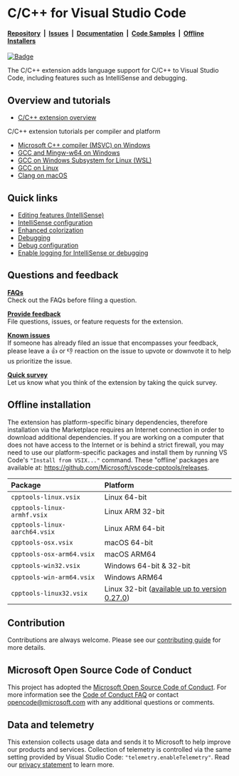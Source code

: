 # C/C++ for Visual Studio Code

#### [Repository](https://github.com/microsoft/vscode-cpptools)&nbsp;&nbsp;|&nbsp;&nbsp;[Issues](https://github.com/microsoft/vscode-cpptools/issues)&nbsp;&nbsp;|&nbsp;&nbsp;[Documentation](https://code.visualstudio.com/docs/languages/cpp)&nbsp;&nbsp;|&nbsp;&nbsp;[Code Samples](https://github.com/microsoft/vscode-cpptools/tree/main/Code%20Samples)&nbsp;&nbsp;|&nbsp;&nbsp;[Offline Installers](https://github.com/microsoft/vscode-cpptools/releases)

[![Badge](https://aka.ms/vsls-badge)](https://aka.ms/vsls)

The C/C++ extension adds language support for C/C++ to Visual Studio Code, including features such as IntelliSense and debugging.

## Overview and tutorials
* [C/C++ extension overview](https://code.visualstudio.com/docs/languages/cpp)

C/C++ extension tutorials per compiler and platform
* [Microsoft C++ compiler (MSVC) on Windows](https://code.visualstudio.com/docs/cpp/config-msvc)
* [GCC and Mingw-w64 on Windows](https://code.visualstudio.com/docs/cpp/config-mingw)
* [GCC on Windows Subsystem for Linux (WSL)](https://code.visualstudio.com/docs/cpp/config-wsl)
* [GCC on Linux](https://code.visualstudio.com/docs/cpp/config-linux)
* [Clang on macOS](https://code.visualstudio.com/docs/cpp/config-clang-mac)

## Quick links
* [Editing features (IntelliSense)](https://code.visualstudio.com/docs/cpp/cpp-ide)
* [IntelliSense configuration](https://code.visualstudio.com/docs/cpp/customize-default-settings-cpp)
* [Enhanced colorization](https://code.visualstudio.com/docs/cpp/colorization-cpp)
* [Debugging](https://code.visualstudio.com/docs/cpp/cpp-debug)
* [Debug configuration](https://code.visualstudio.com/docs/cpp/launch-json-reference)
* [Enable logging for IntelliSense or debugging](https://code.visualstudio.com/docs/cpp/enable-logging-cpp)

## Questions and feedback

**[FAQs](https://code.visualstudio.com/docs/cpp/faq-cpp)**
<br>
Check out the FAQs before filing a question.
<br>

**[Provide feedback](https://github.com/microsoft/vscode-cpptools/issues/new/choose)**
<br>
File questions, issues, or feature requests for the extension.
<br>

**[Known issues](https://github.com/Microsoft/vscode-cpptools/issues)**
<br>
If someone has already filed an issue that encompasses your feedback, please leave a 👍 or 👎 reaction on the issue to upvote or downvote it to help us prioritize the issue.
<br>

**[Quick survey](https://www.research.net/r/VBVV6C6)**
<br>
Let us know what you think of the extension by taking the quick survey.

## Offline installation

The extension has platform-specific binary dependencies, therefore installation via the Marketplace requires an Internet connection in order to download additional dependencies. If you are working on a computer that does not have access to the Internet or is behind a strict firewall, you may need to use our platform-specific packages and install them by running VS Code's `"Install from VSIX..."` command. These "offline' packages are available at: https://github.com/Microsoft/vscode-cpptools/releases.

 Package | Platform
:--- | :---
`cpptools-linux.vsix` | Linux 64-bit
`cpptools-linux-armhf.vsix` | Linux ARM 32-bit
`cpptools-linux-aarch64.vsix` | Linux ARM 64-bit
`cpptools-osx.vsix` | macOS 64-bit
`cpptools-osx-arm64.vsix` | macOS ARM64
`cpptools-win32.vsix` | Windows 64-bit & 32-bit
`cpptools-win-arm64.vsix` | Windows ARM64
`cpptools-linux32.vsix` | Linux 32-bit ([available up to version 0.27.0](https://github.com/microsoft/vscode-cpptools/issues/5346))

## Contribution

Contributions are always welcome. Please see our [contributing guide](https://github.com/Microsoft/vscode-cpptools/blob/HEAD/CONTRIBUTING.md) for more details.

## Microsoft Open Source Code of Conduct

This project has adopted the [Microsoft Open Source Code of Conduct](https://opensource.microsoft.com/codeofconduct/). For more information see the [Code of Conduct FAQ](https://opensource.microsoft.com/codeofconduct/faq/) or contact opencode@microsoft.com with any additional questions or comments.

## Data and telemetry

This extension collects usage data and sends it to Microsoft to help improve our products and services. Collection of telemetry is controlled via the same setting provided by Visual Studio Code: `"telemetry.enableTelemetry"`. Read our [privacy statement](https://privacy.microsoft.com/en-us/privacystatement) to learn more.